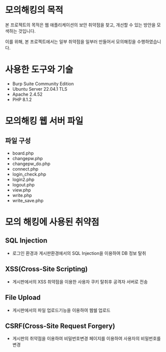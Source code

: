 # 모의해킹의 목적

본 프로젝트의 목적은 웹 애플리케이션의 보안 취약점을 찾고, 개선할 수 있는 방안을 모색하는 것입니다.

이를 위해, 본 프로젝트에서는 일부 취약점을 일부러 만들어서 모의해킹을 수행하였습니다. 
# 사용한 도구와 기술
- Burp Suite Community Edition
- Ubuntu Server 22.04.1 TLS
- Apache 2.4.52
- PHP 8.1.2
# 모의해킹 웹 서버 파일
## 파일 구성

- board.php
- changepw.php
- changepw_do.php
- connect.php
- login_check.php
- login2.php
- logout.php
- view.php
- write.php
- write_save.php

# 모의 해킹에 사용된 취약점
## SQL Injection
- 로그인 환경과 게시판환경에서의 SQL Injection을 이용하여 DB 정보 탈취
## XSS(Cross-Site Scripting)
- 게시판에서의 XSS 취약점을 이용한 사용자 쿠키 탈취후 공격자 서버로 전송
## File Upload
- 게시판에서의 파일 업로드기능을 이용하여 웹쉘 업로드
## CSRF(Cross-Site Request Forgery)
- 게시판의 취약점을 이용하여 비밀번호변경 페이지를 이용하여 사용자의 비밀번호를 변경
